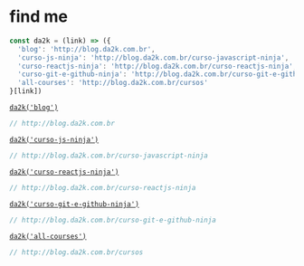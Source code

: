 # find me

```js
const da2k = (link) => ({
  'blog': 'http://blog.da2k.com.br',
  'curso-js-ninja': 'http://blog.da2k.com.br/curso-javascript-ninja',
  'curso-reactjs-ninja': 'http://blog.da2k.com.br/curso-reactjs-ninja',
  'curso-git-e-github-ninja': 'http://blog.da2k.com.br/curso-git-e-github-ninja',
  'all-courses': 'http://blog.da2k.com.br/cursos'  
}[link])
```

[`da2k('blog')`][blog]
```js
// http://blog.da2k.com.br
```

[`da2k('curso-js-ninja')`][js-ninja] 
```js
// http://blog.da2k.com.br/curso-javascript-ninja
```

[`da2k('curso-reactjs-ninja')`][reactjs-ninja] 
```js
// http://blog.da2k.com.br/curso-reactjs-ninja
```

[`da2k('curso-git-e-github-ninja')`][git-github-ninja]
```js
// http://blog.da2k.com.br/curso-git-e-github-ninja
```

[`da2k('all-courses')`][all-courses]
```js
// http://blog.da2k.com.br/cursos
```

[blog]: http://blog.da2k.com.br
[js-ninja]: http://blog.da2k.com.br/curso-javascript-ninja
[reactjs-ninja]: http://blog.da2k.com.br/curso-reactjs-ninja
[git-github-ninja]: http://blog.da2k.com.br/curso-git-e-github-ninja
[all-courses]: http://blog.da2k.com.br/cursos

